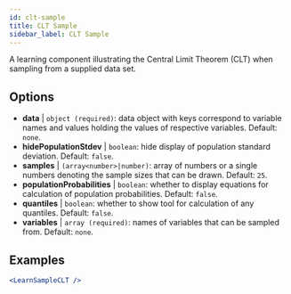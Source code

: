 ```yaml
---
id: clt-sample
title: CLT Sample
sidebar_label: CLT Sample
---
```


A learning component illustrating the Central Limit Theorem (CLT) when sampling from a supplied data set.

## Options

* __data__ | `object (required)`: data object with keys correspond to variable names and values holding the values of respective variables. Default: `none`.
* __hidePopulationStdev__ | `boolean`: hide display of population standard deviation. Default: `false`.
* __samples__ | `(array<number>|number)`: array of numbers or a single numbers denoting the sample sizes that can be drawn. Default: `25`.
* __populationProbabilities__ | `boolean`: whether to display equations for calculation of population probabilities. Default: `false`.
* __quantiles__ | `boolean`: whether to show tool for calculation of any quantiles. Default: `false`.
* __variables__ | `array (required)`: names of variables that can be sampled from. Default: `none`.


## Examples

```jsx live
<LearnSampleCLT />
```

